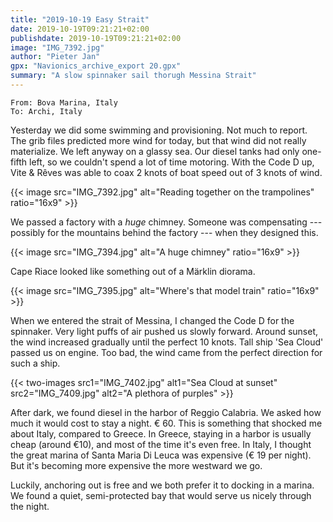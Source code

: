 ```yaml
---
title: "2019-10-19 Easy Strait"
date: 2019-10-19T09:21:21+02:00
publishdate: 2019-10-19T09:21:21+02:00
image: "IMG_7392.jpg"
author: "Pieter Jan"
gpx: "Navionics_archive_export 20.gpx"
summary: "A slow spinnaker sail thorugh Messina Strait"
---
```


`From: Bova Marina, Italy`<br/>
`To: Archi, Italy`

Yesterday we did some swimming and provisioning. Not much to report. The grib files predicted more wind for today, but that wind did not really materialize. We left anyway on a glassy sea. Our diesel tanks had only one-fifth left, so we couldn't spend a lot of time motoring.
With the Code D up, Vite & Rêves was able to coax 2 knots of boat speed out of 3 knots of wind.

{{< image src="IMG_7392.jpg" alt="Reading together on the trampolines" ratio="16x9" >}}

We passed a factory with a _huge_ chimney. Someone was compensating --- possibly for the mountains behind the factory --- when they designed this.

{{< image src="IMG_7394.jpg" alt="A huge chimney" ratio="16x9" >}}

Cape Riace looked like something out of a Märklin diorama.

{{< image src="IMG_7395.jpg" alt="Where's that model train" ratio="16x9" >}}

When we entered the strait of Messina, I changed the Code D for the spinnaker. Very light puffs of air pushed us slowly forward. Around sunset, the wind increased gradually until the perfect 10 knots. Tall ship 'Sea Cloud' passed us on engine. Too bad, the wind came from the perfect direction for such a ship.

{{< two-images src1="IMG_7402.jpg" alt1="Sea Cloud at sunset" src2="IMG_7409.jpg" alt2="A plethora of purples" >}}

After dark, we found diesel in the harbor of Reggio Calabria. We asked how much it would cost to stay a night. € 60. This is something that shocked me about Italy, compared to Greece. In Greece, staying in a harbor is usually cheap (around €10), and most of the time it's even free. In Italy, I thought the great marina of Santa Maria Di Leuca was expensive (€ 19 per night). But it's becoming more expensive the more westward we go.

Luckily, anchoring out is free and we both prefer it to docking in a marina. We found a quiet, semi-protected bay that would serve us nicely through the night.

